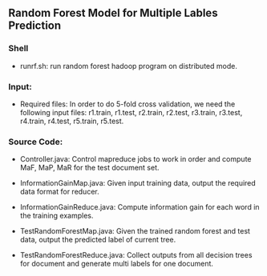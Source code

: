 ## Random Forest Model for Multiple Lables Prediction

### Shell
- runrf.sh: run random forest hadoop program on distributed mode.


### Input:
- Required files:
In order to do 5-fold cross validation, we need the following input files: r1.train, r1.test, r2.train, r2.test, r3.train, r3.test, r4.train, r4.test, r5.train, r5.test.

### Source Code:

- Controller.java:
Control mapreduce jobs to work in order and compute MaF, MaP, MaR for the test document set.

- InformationGainMap.java:
Given input training data, output the required data format for reducer.

- InformationGainReduce.java:
Compute information gain for each word in the training examples.

- TestRandomForestMap.java:
Given the trained random forest and test data, output the predicted label of current tree.

- TestRandomForestReduce.java:
Collect outputs from all decision trees for document and generate multi labels for one document.
